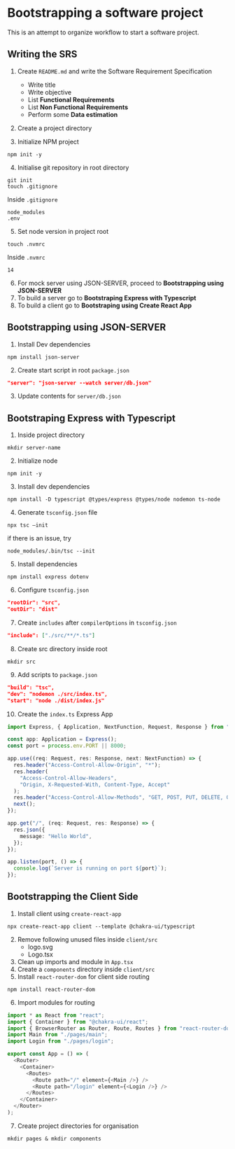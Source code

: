 # Bootstrapping a software project
This is an attempt to organize workflow to start a software project.

## Writing the SRS

1. Create `README.md` and write the Software Requirement Specification
    - Write title
    - Write objective
    - List <b>Functional Requirements</b>
    - List <b>Non Functional Requirements</b>
    - Perform some <b>Data estimation</b>
    
2. Create a project directory
3. Initialize NPM project
```shell 
npm init -y
```

4. Initialise git repository in root directory
```shell
git init
touch .gitignore
```
Inside `.gitignore`
```text
node_modules
.env
```
5. Set node version in project root
```shell
touch .nvmrc
```
Inside `.nvmrc`
```text
14
```
6. For mock server using JSON-SERVER, proceed to <b>Bootstrapping using JSON-SERVER</b>
7. To build a server go to <b>Bootstraping Express with Typescript</b>
8. To build a client go to <b>Bootstraping using Create React App</b>


## Bootstrapping using JSON-SERVER
1. Install Dev dependencies
```shell
npm install json-server
```
2. Create start script in root `package.json`
```json
"server": "json-server --watch server/db.json"
```
3. Update contents for `server/db.json`

## Bootstraping Express with Typescript

1. Inside project directory
```shell
mkdir server-name
```
2. Initialize node
```shell
npm init -y
```
3. Install dev dependencies
```shell 
npm install -D typescript @types/express @types/node nodemon ts-node
```
4. Generate `tsconfig.json` file
```shell
npx tsc —init
```
if there is an issue, try
```shell
node_modules/.bin/tsc --init
```
5. Install dependencies
```shell
npm install express dotenv
```
6. Configure `tsconfig.json`
```json
"rootDir": "src",
"outDir": "dist"
```
7. Create `includes` after `compilerOptions` in `tsconfig.json`
```json
"include": ["./src/**/*.ts"]
```
8. Create src directory inside root
```shell
mkdir src
```
9. Add scripts to `package.json`
```json
"build": "tsc",
"dev": "nodemon ./src/index.ts",
"start": "node ./dist/index.js"
```
10. Create the `index.ts` Express App
```ts
import Express, { Application, NextFunction, Request, Response } from "express";

const app: Application = Express();
const port = process.env.PORT || 8000;

app.use((req: Request, res: Response, next: NextFunction) => {
  res.header("Access-Control-Allow-Origin", "*");
  res.header(
    "Access-Control-Allow-Headers",
    "Origin, X-Requested-With, Content-Type, Accept"
  );
  res.header("Access-Control-Allow-Methods", "GET, POST, PUT, DELETE, OPTIONS");
  next();
});

app.get("/", (req: Request, res: Response) => {
  res.json({
    message: "Hello World",
  });
});

app.listen(port, () => {
  console.log(`Server is running on port ${port}`);
});
```

## Bootstrapping the Client Side
1. Install client using `create-react-app`
```shell
npx create-react-app client --template @chakra-ui/typescript
```
2. Remove following unused files inside `client/src`
    - logo.svg
    - Logo.tsx
3. Clean up imports and module in `App.tsx`
4. Create a `components` directory inside `client/src`
5. Install `react-router-dom` for client side routing
```shell
npm install react-router-dom
```
6. Import modules for routing
```ts
import * as React from "react";
import { Container } from "@chakra-ui/react";
import { BrowserRouter as Router, Route, Routes } from "react-router-dom";
import Main from "./pages/main";
import Login from "./pages/login";

export const App = () => (
  <Router>
    <Container>
      <Routes>
        <Route path="/" element={<Main />} />
        <Route path="/login" element={<Login />} />
      </Routes>
    </Container>
  </Router>
);
```
7. Create project directories for organisation
```shell
mkdir pages & mkdir components
```
